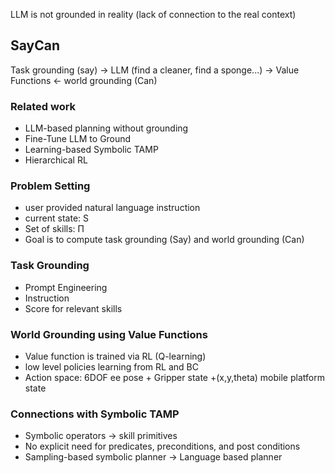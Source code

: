 LLM is not grounded in reality (lack of connection to the real context)

## SayCan
Task grounding (say) → LLM (find a cleaner, find a sponge...) -> Value Functions ← world grounding (Can)
### Related work
- LLM-based planning without grounding
- Fine-Tune LLM to Ground
- Learning-based Symbolic TAMP
- Hierarchical RL
### Problem Setting
- user provided natural language instruction
- current state: S
- Set of skills:  Π
- Goal is to compute task grounding (Say) and world grounding (Can)
### Task Grounding
- Prompt Engineering
- Instruction
- Score for relevant skills
### World Grounding using Value Functions
- Value function is trained via RL (Q-learning)
- low level policies learning from RL and BC
- Action space: 6DOF ee pose + Gripper state +(x,y,theta) mobile platform state
### Connections with Symbolic TAMP
- Symbolic operators → skill primitives
- No explicit need for predicates, preconditions, and post conditions
- Sampling-based symbolic planner → Language based planner